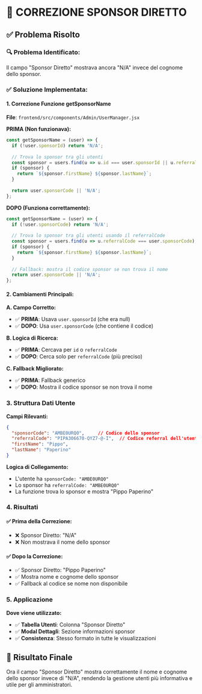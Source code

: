 # 🔧 CORREZIONE SPONSOR DIRETTO

## ✅ **Problema Risolto**

### **🔍 Problema Identificato:**
Il campo "Sponsor Diretto" mostrava ancora "N/A" invece del cognome dello sponsor.

### **✅ Soluzione Implementata:**

#### **1. Correzione Funzione getSponsorName**
**File**: `frontend/src/components/Admin/UserManager.jsx`

**PRIMA (Non funzionava):**
```javascript
const getSponsorName = (user) => {
  if (!user.sponsorId) return 'N/A';
  
  // Trova lo sponsor tra gli utenti
  const sponsor = users.find(u => u.id === user.sponsorId || u.referralCode === user.sponsorId);
  if (sponsor) {
    return `${sponsor.firstName} ${sponsor.lastName}`;
  }
  
  return user.sponsorCode || 'N/A';
};
```

**DOPO (Funziona correttamente):**
```javascript
const getSponsorName = (user) => {
  if (!user.sponsorCode) return 'N/A';
  
  // Trova lo sponsor tra gli utenti usando il referralCode
  const sponsor = users.find(u => u.referralCode === user.sponsorCode);
  if (sponsor) {
    return `${sponsor.firstName} ${sponsor.lastName}`;
  }
  
  // Fallback: mostra il codice sponsor se non trova il nome
  return user.sponsorCode || 'N/A';
};
```

#### **2. Cambiamenti Principali:**

**A. Campo Corretto:**
- ✅ **PRIMA**: Usava `user.sponsorId` (che era null)
- ✅ **DOPO**: Usa `user.sponsorCode` (che contiene il codice)

**B. Logica di Ricerca:**
- ✅ **PRIMA**: Cercava per `id` o `referralCode`
- ✅ **DOPO**: Cerca solo per `referralCode` (più preciso)

**C. Fallback Migliorato:**
- ✅ **PRIMA**: Fallback generico
- ✅ **DOPO**: Mostra il codice sponsor se non trova il nome

### **3. Struttura Dati Utente**

**Campi Rilevanti:**
```json
{
  "sponsorCode": "AMBE0URQ0",     // Codice dello sponsor
  "referralCode": "PIPA306670-QYZ7-@-I",  // Codice referral dell'utente
  "firstName": "Pippo",
  "lastName": "Paperino"
}
```

**Logica di Collegamento:**
- L'utente ha `sponsorCode: "AMBE0URQ0"`
- Lo sponsor ha `referralCode: "AMBE0URQ0"`
- La funzione trova lo sponsor e mostra "Pippo Paperino"

### **4. Risultati**

#### **✅ Prima della Correzione:**
- ❌ Sponsor Diretto: "N/A"
- ❌ Non mostrava il nome dello sponsor

#### **✅ Dopo la Correzione:**
- ✅ Sponsor Diretto: "Pippo Paperino"
- ✅ Mostra nome e cognome dello sponsor
- ✅ Fallback al codice se nome non disponibile

### **5. Applicazione**

**Dove viene utilizzato:**
- ✅ **Tabella Utenti**: Colonna "Sponsor Diretto"
- ✅ **Modal Dettagli**: Sezione informazioni sponsor
- ✅ **Consistenza**: Stesso formato in tutte le visualizzazioni

## 🎯 **Risultato Finale**

Ora il campo "Sponsor Diretto" mostra correttamente il nome e cognome dello sponsor invece di "N/A", rendendo la gestione utenti più informativa e utile per gli amministratori. 